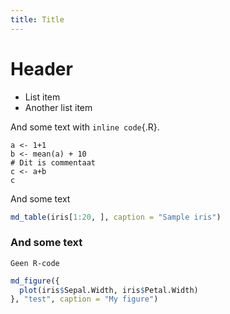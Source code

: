 ```yaml
---
title: Title
---
```



# Header

- List item 
- Another list item

And some text with `inline code`{.R}.

``` {#codeblock1 .R}
a <- 1+1
b <- mean(a) + 10
# Dit is commentaat
c <- a+b
c
```

And some text

``` {.R fun=raw}
md_table(iris[1:20, ], caption = "Sample iris")
```

### And some text

```{foo=bar}
Geen R-code
```



```{.R fun=raw}
md_figure({
  plot(iris$Sepal.Width, iris$Petal.Width)
}, "test", caption = "My figure")
```
